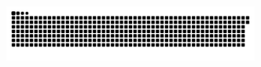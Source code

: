 <picture>
  <source media="(prefers-color-scheme: dark)" srcset="https://raw.githubusercontent.com/MarineHakobyan/MarineHakobyan/bb46eaeffe93989a18b7b681ec796601d7554d25/github-contribution-grid-snake-dark.svg" />
  <source media="(prefers-color-scheme: light)" srcset="https://raw.githubusercontent.com/MarineHakobyan/MarineHakobyan/bb46eaeffe93989a18b7b681ec796601d7554d25/github-contribution-grid-snake.svg" />
  <img alt="github-snake" src="https://raw.githubusercontent.com/MarineHakobyan/MarineHakobyan/bb46eaeffe93989a18b7b681ec796601d7554d25/github-contribution-grid-snake-dark.svg" />
</picture>
